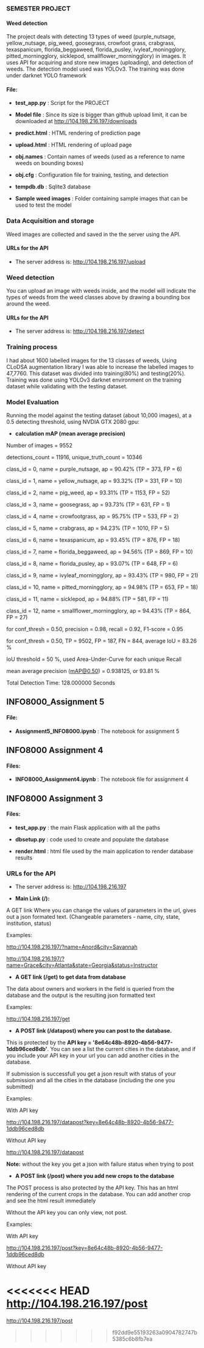 ### SEMESTER PROJECT
#### Weed detection
The project deals with detecting 13 types of weed (purple_nutsage, yellow_nutsage, pig_weed, goosegrass, crowfoot grass, crabgrass, texaspanicum, florida_beggaweed, florida_pusley, ivyleaf_moningglory, pitted_morningglory, sicklepod, smallflower_morningglory) in images. It uses API for acquiring and store new images (uploading), and detection of weeds.
The detection model used was YOLOv3. The training was done under darknet YOLO framework

#### File:
* **test_app.py** : Script for the PROJECT
* **Model file** : Since its size is bigger than github upload limit, it can be downloaded at http://104.198.216.197/downloads

* **predict.html** : HTML rendering of prediction page
* **upload.html** : HTML rendering of upload page
* **obj.names** : Contain names of weeds (used as a reference to name weeds on bounding boxes)
* **obj.cfg** : Configuration file for training, testing, and detection
* **tempdb.db** : Sqlite3 database
* **Sample weed images** : Folder containing sample images that can be used to test the model



###  Data Acquisition and storage
Weed images are collected and saved in the the server using the API.
#### URLs for the API
* The server address is: http://104.198.216.197/upload

### Weed detection
You can upload an image with weeds inside, and the model will indicate the types of weeds from the weed classes above by drawing a bounding box around the weed.
#### URLs for the API
* The server address is: http://104.198.216.197/detect

### Training process
I had about 1600 labelled images for the 13 classes of weeds, Using CLoDSA augmentation library I was able to increase the labelled images to 47,7760.
This dataset was divided into training(80%) and testing(20%). Training was done using YOLOv3 darknet environment on the training dataset while validating with the testing dataset.

### Model Evaluation
Running the model against the testing dataset (about 10,000 images), at a 0.5 detecting threshold, using NVDIA GTX 2080 gpu:

* **calculation mAP (mean average precision)**

Number of images = 9552

detections_count = 11916, unique_truth_count = 10346  

class_id = 0, name = purple_nutsage, ap = 90.42%   	 (TP = 373, FP = 6)

class_id = 1, name = yellow_nutsage, ap = 93.32%   	 (TP = 331, FP = 10)

class_id = 2, name = pig_weed, ap = 93.31%   	 (TP = 1153, FP = 52)

class_id = 3, name = goosegrass, ap = 93.73%   	 (TP = 631, FP = 1)

class_id = 4, name = crowfootgrass, ap = 95.75%   	 (TP = 533, FP = 2)

class_id = 5, name = crabgrass, ap = 94.23%   	 (TP = 1010, FP = 5)

class_id = 6, name = texaspanicum, ap = 93.45%   	 (TP = 876, FP = 18)

class_id = 7, name = florida_beggaweed, ap = 94.56%   	 (TP = 869, FP = 10)

class_id = 8, name = florida_pusley, ap = 93.07%   	 (TP = 648, FP = 6)

class_id = 9, name = ivyleaf_morningglory, ap = 93.43%   	 (TP = 980, FP = 21)

class_id = 10, name = pitted_morningglory, ap = 94.98%   	 (TP = 653, FP = 18)

class_id = 11, name = sicklepod, ap = 94.88%   	 (TP = 581, FP = 11)

class_id = 12, name = smallflower_morningglory, ap = 94.43%   	 (TP = 864, FP = 27)


for conf_thresh = 0.50, precision = 0.98, recall = 0.92, F1-score = 0.95

for conf_thresh = 0.50, TP = 9502, FP = 187, FN = 844, average IoU = 83.26 %

IoU threshold = 50 %, used Area-Under-Curve for each unique Recall

mean average precision (mAP@0.50) = 0.938125, or 93.81 %

Total Detection Time: 128.000000 Seconds



## INFO8000_Assignment 5

#### File:
* **Assignment5_INFO8000.ipynb** : The notebook for assignment 5

## INFO8000 Assignment 4

#### Files:
* **INFO8000_Assignment4.ipynb** : The notebook file for assignment 4



## INFO8000 Assignment 3

#### Files:

* **test_app.py** : the main Flask application with all the paths

* **dbsetup.py** : code used to create and populate the database

* **render.html** : html file used by the main application to render database results

### URLs for the API

* The server address is: http://104.198.216.197

* **Main Link (/):**

A GET link Where you can change the values of parameters in the url, gives out a json formated text. (Changeable parameters - name, city, state, institution, status)


Examples:

http://104.198.216.197/?name=Anord&city=Savannah

http://104.198.216.197/?name=Grace&city=Atlanta&state=Georgia&status=Instructor


* **A GET link (/get) to get data from database**

The data about owners and workers in the field is queried from the database and the output is the resulting json formatted text


Examples:

http://104.198.216.197/get




* **A POST link (/datapost) where you can post to the database.**

This is protected by the **API key = '8e64c48b-8920-4b56-9477-1ddb96ced8db'**. You can see a list the current cities in the database, and if you include your API key in your url you can add another cities in the database.

If submission is successfull you get a json result with status of your submission and all the cities in the database (including the one you submitted)

Examples:

With API key

http://104.198.216.197/datapost?key=8e64c48b-8920-4b56-9477-1ddb96ced8db


Without API key

http://104.198.216.197/datapost

**Note:** without the key you get a json with failure status when trying to post


* **A POST link (/post) where you add new crops to the database**

The POST process is also protected by the API key. This has an html rendering of the current crops in the database. You can add another crop and see the html result immediately

Without the API key you can only view, not post.

Examples:

With API key

http://104.198.216.197/post?key=8e64c48b-8920-4b56-9477-1ddb96ced8db

Without API key

<<<<<<< HEAD
http://104.198.216.197/post
=======
http://104.198.216.197/post
>>>>>>> f92dd9e55193263a0904782747b5385c6b8fb7ea
